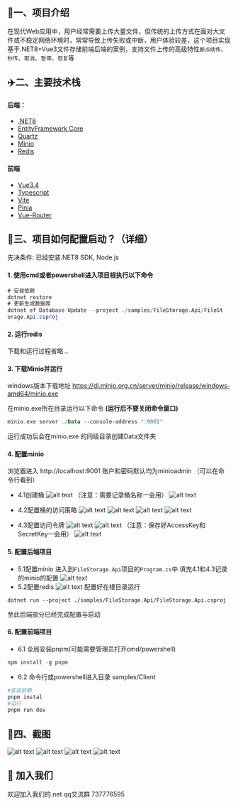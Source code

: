 ## 🚀一、项目介绍
在现代Web应用中，用户经常需要上传大量文件，但传统的上传方式在面对大文件或不稳定网络环境时，常常导致上传失败或中断，用户体验较差，这个项目实现基于.NET8+Vue3文件存储前端后端的案例，支持文件上传的高级特性`断点续传`、`秒传`、`取消`、`暂停`、`恢复`等

## ✈️二、主要技术栈
#### 后端：
- [.NET8](https://learn.microsoft.com/zh-cn/aspnet/core/getting-started/?view=aspnetcore-8.0)
- [EntityFramework Core](https://learn.microsoft.com/zh-cn/ef/core/)
- [Quartz](https://www.quartz-scheduler.org/)
- [Minio](https://min.io/)
- [Redis](https://redis.io/)
  
#### 前端

- [Vue3.4](https://cn.vuejs.org/)
- [Typescript](https://www.tslang.cn/index.html)
- [Vite](https://cn.vitejs.dev/)
- [Pinia](https://pinia.vuejs.org/zh/introduction.html)
- [Vue-Router](https://router.vuejs.org/zh/introduction.html)

## 🚁三、项目如何配置启动？（详细）
先决条件: 已经安装.NET8 SDK, Node.js
#### 1. 使用cmd或者powershell进入项目根执行以下命令
````c#
# 安装依赖
dotnet restore
# 更新生成数据库
dotnet ef Database Update --project ./samples/FileStorage.Api/FileSt
orage.Api.csproj
````

#### 2. 运行redis
下载和运行过程省略...
#### 3. 下载Minio并运行
windows版本下载地址
https://dl.minio.org.cn/server/minio/release/windows-amd64/minio.exe

在minio.exe所在目录运行以下命令 <b>(运行后不要关闭命令窗口)</b>
````powershell
minio.exe server ./Data --console-address ":9001"
````

运行成功后会在minio.exe 的同级目录创建Data文件夹
#### 4. 配置minio
浏览器进入 http://localhost:9001 账户和密码默认均为minioadmin （可以在命令行看到）

- 4.1创建桶
![alt text](./doc/image/4.11.png)
（注意：需要记录桶名称一会用）
![alt text](./doc/image/4.12.png)

- 4.2配置桶的访问策略
![alt text](./doc/image/4.21.png)
![alt text](./doc/image/4.22.png)
![alt text](./doc/image/4.23.png)
![alt text](./doc/image/4.24.png)

- 4.3配置访问令牌
![alt text](./doc/image/4.31.png)
![alt text](./doc/image/4.32.png)
（注意：保存好AccessKey和SecretKey一会用）
![alt text](./doc/image/4.33.png)
#### 5. 配置后端项目
- 5.1配置minio
进入到`FileStorage.Api`项目的`Program.cs`中
填充4.1和4.3记录的minio的配置
![alt text](./doc/image/5.11.png)
- 5.2配置redis
![alt text](./doc/image/5.12.png)
配置好在根目录运行 
````
dotnet run --project ./samples/FileStorage.Api/FileStorage.Api.csproj
````
至此后端部分已经完成配置与启动
#### 6. 配置前端项目
- 6.1 全局安装pnpm(可能需要管理员打开cmd/powershell)
````powershell
npm install -g pnpm
````
- 6.2 命令行或powershell进入目录 samples/Client
````powershell
#安装依赖
pnpm instal
#运行
pnpm run dev
````

## 🌈四、截图
![alt text](./doc/image/p1.png)
![alt text](./doc/image/p2.png)
![alt text](./doc/image/p3.png)
![alt text](./doc/image/p4.png)

## 🎉 加入我们
欢迎加入我们的.net qq交流群 737776595


